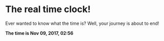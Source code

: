# The real time clock!

Ever wanted to know what the time is? Well, your journey is about to end!

**The time is Nov 09, 2017, 02:56**